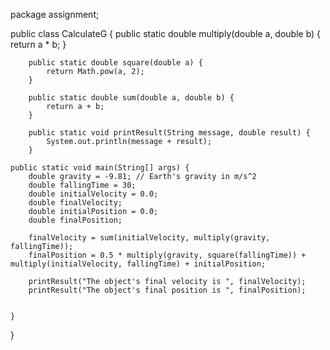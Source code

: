 package assignment;

public class CalculateG {
	 public static double multiply(double a, double b) {
	        return a * b;
	    }

	    public static double square(double a) {
	        return Math.pow(a, 2);
	    }

	    public static double sum(double a, double b) {
	        return a + b;
	    }

	    public static void printResult(String message, double result) {
	        System.out.println(message + result);
	    }

	public static void main(String[] args) {
        double gravity = -9.81; // Earth's gravity in m/s^2
        double fallingTime = 30; 
        double initialVelocity = 0.0; 
        double finalVelocity;
        double initialPosition = 0.0; 
        double finalPosition;

        finalVelocity = sum(initialVelocity, multiply(gravity, fallingTime));
        finalPosition = 0.5 * multiply(gravity, square(fallingTime)) + multiply(initialVelocity, fallingTime) + initialPosition;

        printResult("The object's final velocity is ", finalVelocity);
        printResult("The object's final position is ", finalPosition);
        

	}

}
